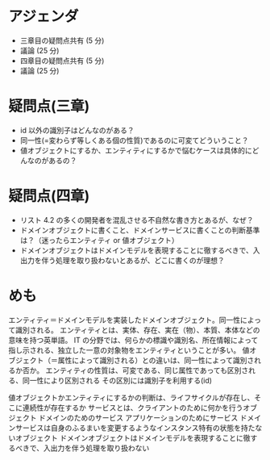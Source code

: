 # アジェンダ
- 三章目の疑問点共有 (5 分)
- 議論 (25 分)
- 四章目の疑問点共有 (5 分)
- 議論 (25 分)

# 疑問点(三章)
- id 以外の識別子はどんなのがある？
- 同一性(=変わらず等しくある個の性質)であるのに可変てどういうこと？
- 値オブジェクトにするか、エンティティにするかで悩むケースは具体的にどんなのがあるの？

# 疑問点(四章)
- リスト 4.2 の多くの開発者を混乱させる不自然な書き方とあるが、なぜ？
- ドメインオブジェクトに書くこと、ドメインサービスに書くことの判断基準は？（迷ったらエンティティ or 値オブジェクト）
- ドメインオブジェクトはドメインモデルを表現することに徹するべきで、入出力を伴う処理を取り扱わないとあるが、どこに書くのが理想？

# めも
エンティティ＝ドメインモデルを実装したドメインオブジェクト。同一性によって識別される。
    エンティティとは、実体、存在、実在（物）、本質、本体などの意味を持つ英単語。 IT の分野では、何らかの標識や識別名、所在情報によって指し示される、独立した一意の対象物をエンティティということが多い。
値オブジェクト（＝属性によって識別される）との違いは、同一性によって識別されるか否か。
エンティティの性質は、可変である、同じ属性であっても区別される、同一性により区別される
その区別には識別子を利用する(id)

値オブジェクトかエンティティにするかの判断は、ライフサイクルが存在し、そこに連続性が存在するか
サービスとは、クライアントのために何かを行うオブジェクト
ドメインのためのサービス
アプリケーションのためにサービス
ドメインサービスは自身のふるまいを変更するようなインスタンス特有の状態を持たないオブジェクト
ドメインオブジェクトはドメインモデルを表現することに徹するべきで、入出力を伴う処理を取り扱わない
